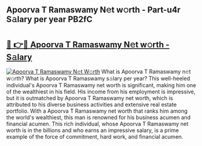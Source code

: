 ## Apoorva T Ramaswamy N𝚎t w𝚘rth - Part-u4r S𝚊lary per year PB2fC

# <h2><a href="http://gc4r2fl.nevu.top/?p=Apoorva+T+Ramaswamy">🔗 👉🔴 Apoorva T Ramaswamy N𝚎t w𝚘rth - S𝚊lary</a></h2>

[![Apoorva T Ramaswamy N𝚎t W𝚘rth](https://i.imgur.com/Oavwk0R.jpeg)](http://gc4r2fl.nevu.top/?p=Apoorva+T+Ramaswamy)
What is Apoorva T Ramaswamy n𝚎t w𝚘rth? What is Apoorva T Ramaswamy s𝚊lary per year?
This well-heeled individual's Apoorva T Ramaswamy net worth is significant, making him one of the wealthiest in his field. His income from his employment is impressive, but it is outmatched by Apoorva T Ramaswamy net worth, which is attributed to his diverse business activities and extensive real estate portfolio. With a Apoorva T Ramaswamy net worth that ranks him among the world's wealthiest, this man is renowned for his business acumen and financial acumen. This rich individual, whose Apoorva T Ramaswamy net worth is in the billions and who earns an impressive salary, is a prime example of the force of commitment, hard work, and financial acumen.
